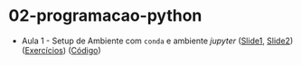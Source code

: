# 02-programacao-python

* Aula 1 - Setup de Ambiente com `conda` e ambiente *jupyter* ([Slide1](https://github.com/ai2-education-fiep-turma-5/02-programacao-python/blob/main/slides/aula1/introducao.pdf), [Slide2](https://github.com/ai2-education-fiep-turma-5/02-programacao-python/blob/main/slides/aula2/markdown.pdf)) ([Exercícios](https://github.com/ai2-education-fiep-turma-5/02-programacao-python/blob/main/exercicios/aula1)) ([Código](https://github.com/ai2-education-fiep-turma-5/02-programacao-python/blob/main/src/aula1))
